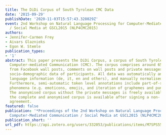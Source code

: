 ```yaml
---
title: The DiDi Corpus of South Tyrolean CMC Data
date: '2015-09-29'
publishDate: '2020-11-03T15:57:43.328029Z'
event: 2nd Workshop on Natural Language Processing for Computer-Mediated Communication
  / Social Media at GSCL2015 (NLP4CMC2015)
authors:
- Jennifer-Carmen Frey
- Aivars Glaznieks
- Egon W. Stemle
publication_types:
- '1'
abstract: This paper presents the DiDi Corpus, a corpus of South Tyrolean Data of
  Computer-mediated Communication (CMC). The corpus comprises around 650,000 tokens
  from Facebook wall posts, comments on wall posts and private messages, as well as
  socio-demographic data of participants. All data was automatically annotated with
  language information (de, it, en and others), and manually normalised and anonymised.
  Furthermore, semi-automatic token level annotations include part-of-speech and CMC
  phenomena (e.g. emoticons, emojis, and iteration of graphemes and punctuation).
  The anonymised corpus without the private messages is freely available for researchers;
  the complete and anonymised corpus is available after signing a non- disclosure
  agreement.
featured: false
publication: '*Proceedings of the 2nd Workshop on Natural Language Processing for
  Computer-Mediated Communication / Social Media at GSCL2015 (NLP4CMC2015)*'
publication_short: ''
url_pdf: https://api.zotero.org/users/332053/publications/items/M7SPS558/file/view
---
```



